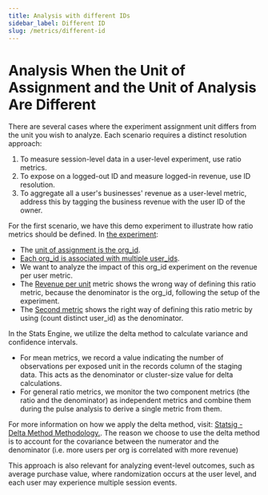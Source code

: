 ```yaml
---
title: Analysis with different IDs
sidebar_label: Different ID
slug: /metrics/different-id
---
```


# Analysis When the Unit of Assignment and the Unit of Analysis Are Different

There are several cases where the experiment assignment unit differs from the unit you wish to analyze. Each scenario requires a distinct resolution approach:
1. To measure session-level data in a user-level experiment, use ratio metrics.
2. To expose on a logged-out ID and measure logged-in revenue, use ID resolution.
3. To aggregate all a user's businesses' revenue as a user-level metric, address this by tagging the business revenue with the user ID of the owner.
 
For the first scenario, we have this demo experiment to illustrate how ratio metrics should be defined. In [the experiment](https://www.statsig.me/l/bmwpnhu9):
- The [unit of assignment is the org_id](https://console.statsig.com/3dElKM5STY5EC8SG2zjhK4/assignment_sources/aqILGOV81t4BS9PLYaJFM).
- [Each org_id is associated with multiple user_ids](https://console.statsig.com/3dElKM5STY5EC8SG2zjhK4/metrics/metric_sources/265jYDifYZMVcVAVQIbm56).
- We want to analyze the impact of this org_id experiment on the revenue per user metric.
- The [Revenue per unit](https://console.statsig.com/3dElKM5STY5EC8SG2zjhK4/metrics/metrics_catalog/Revenue%20per%20unit%20(wrong%20definition)/user_warehouse/setup?unitType=user_id) metric shows the wrong way of defining this ratio metric, because the denominator is the org_id, following the setup of the experiment.
- The [Second metric](https://console.statsig.com/3dElKM5STY5EC8SG2zjhK4/metrics/metrics_catalog/Revenue_over_num_user_id%20(correct%20definition)/user_warehouse/setup?unitType=user_id) shows the right way of defining this ratio metric by using (count distinct user_id) as the denominator.
  
In the Stats Engine, we utilize the delta method to calculate variance and confidence intervals.
- For mean metrics, we record a value indicating the number of observations per exposed unit in the records column of the staging data. This acts as the denominator or cluster-size value for delta calculations.
- For general ratio metrics, we monitor the two component metrics (the ratio and the denominator) as independent metrics and combine them during the pulse analysis to derive a single metric from them.

For more information on how we apply the delta method, visit: [Statsig - Delta Method Methodology.](https://docs.statsig.com/stats-engine/methodologies/delta-method). The reason we choose to use the delta method is to account for the covariance between the numerator and the denominator (i.e. more users per org is correlated with more revenue)

This approach is also relevant for analyzing event-level outcomes, such as average purchase value, where randomization occurs at the user level, and each user may experience multiple session events.
